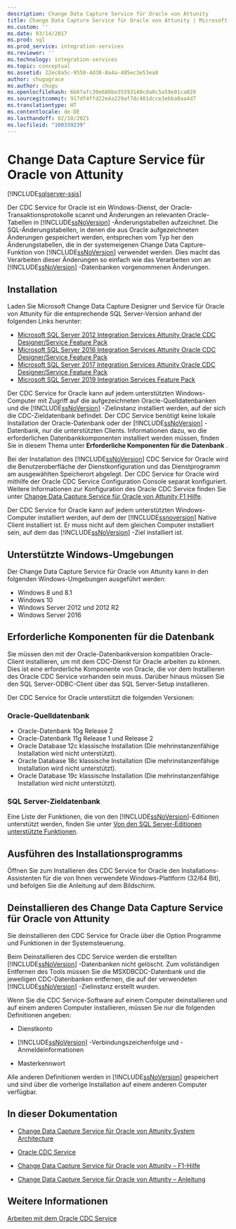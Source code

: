 ```yaml
---
description: Change Data Capture Service für Oracle von Attunity
title: Change Data Capture Service für Oracle von Attunity | Microsoft-Dokumentation
ms.custom: ''
ms.date: 03/14/2017
ms.prod: sql
ms.prod_service: integration-services
ms.reviewer: ''
ms.technology: integration-services
ms.topic: conceptual
ms.assetid: 22ec8a5c-9550-4d38-8a4a-485ec3e53ea8
author: chugugrace
ms.author: chugu
ms.openlocfilehash: 6b6fafc30e688be35593140cda0c5a59e01ca028
ms.sourcegitcommit: 917df4ffd22e4a229af7dc481dcce3ebba0aa4d7
ms.translationtype: HT
ms.contentlocale: de-DE
ms.lasthandoff: 02/10/2021
ms.locfileid: "100339239"
---
```

# <a name="change-data-capture-service-for-oracle-by-attunity"></a>Change Data Capture Service für Oracle von Attunity

[!INCLUDE[sqlserver-ssis](../../includes/applies-to-version/sqlserver-ssis.md)]


  Der CDC Service for Oracle ist ein Windows-Dienst, der Oracle-Transaktionsprotokolle scannt und Änderungen an relevanten Oracle-Tabellen in [!INCLUDE[ssNoVersion](../../includes/ssnoversion-md.md)] -Änderungstabellen aufzeichnet. Die SQL-Änderungstabellen, in denen die aus Oracle aufgezeichneten Änderungen gespeichert werden, entsprechen vom Typ her den Änderungstabellen, die in der systemeigenen Change Data Capture-Funktion von [!INCLUDE[ssNoVersion](../../includes/ssnoversion-md.md)] verwendet werden. Dies macht das Verarbeiten dieser Änderungen so einfach wie das Verarbeiten von an [!INCLUDE[ssNoVersion](../../includes/ssnoversion-md.md)] -Datenbanken vorgenommenen Änderungen.  
  
## <a name="installation"></a>Installation  

Laden Sie Microsoft Change Data Capture Designer und Service für Oracle von Attunity für die entsprechende SQL Server-Version anhand der folgenden Links herunter:

- [Microsoft SQL Server 2012 Integration Services Attunity Oracle CDC Designer/Service Feature Pack](https://www.microsoft.com/download/details.aspx?id=51606)
- [Microsoft SQL Server 2016 Integration Services Attunity Oracle CDC Designer/Service Feature Pack](https://www.microsoft.com/download/details.aspx?id=55802)
- [Microsoft SQL Server 2017 Integration Services Attunity Oracle CDC Designer/Service Feature Pack](https://www.microsoft.com/download/details.aspx?id=56610)
- [Microsoft SQL Server 2019 Integration Services Feature Pack](https://www.microsoft.com/download/details.aspx?id=100303)
  
 Der CDC Service for Oracle kann auf jedem unterstützten Windows-Computer mit Zugriff auf die aufgezeichneten Oracle-Quelldatenbanken und die [!INCLUDE[ssNoVersion](../../includes/ssnoversion-md.md)] -Zielinstanz installiert werden, auf der sich die CDC-Zieldatenbank befindet. Der CDC Service benötigt keine lokale Installation der Oracle-Datenbank oder der [!INCLUDE[ssNoVersion](../../includes/ssnoversion-md.md)] -Datenbank, nur die unterstützten Clients. Informationen dazu, wo die erforderlichen Datenbankkomponenten installiert werden müssen, finden Sie in diesem Thema unter **Erforderliche Komponenten für die Datenbank** .  
  
 Bei der Installation des [!INCLUDE[ssNoVersion](../../includes/ssnoversion-md.md)] CDC Service for Oracle wird die Benutzeroberfläche der Dienstkonfiguration und das Dienstprogramm am ausgewählten Speicherort abgelegt. Der CDC Service for Oracle wird mithilfe der Oracle CDC Service Configuration Console separat konfiguriert. Weitere Informationen zur Konfiguration des Oracle CDC Service finden Sie unter [Change Data Capture Service für Oracle von Attunity F1 Hilfe](../../integration-services/change-data-capture/change-data-capture-service-for-oracle-by-attunity-f1-help.md).  
  
 Der CDC Service for Oracle kann auf jedem unterstützten Windows-Computer installiert werden, auf dem der [!INCLUDE[ssnoversion](../../includes/ssnoversion-md.md)] Native Client installiert ist. Er muss nicht auf dem gleichen Computer installiert sein, auf dem das [!INCLUDE[ssNoVersion](../../includes/ssnoversion-md.md)] -Ziel installiert ist.  
  
## <a name="supported-windows-environments"></a>Unterstützte Windows-Umgebungen  
 Der Change Data Capture Service für Oracle von Attunity kann in den folgenden Windows-Umgebungen ausgeführt werden:  
  
-   Windows 8 und 8.1  
-   Windows 10  
-   Windows Server 2012 und 2012 R2
-   Windows Server 2016
  
## <a name="database-prerequisites"></a>Erforderliche Komponenten für die Datenbank  
 Sie müssen den mit der Oracle-Datenbankversion kompatiblen Oracle-Client installieren, um mit dem CDC-Dienst für Oracle arbeiten zu können. Dies ist eine erforderliche Komponente von Oracle, die vor dem Installieren des Oracle CDC Service vorhanden sein muss. Darüber hinaus müssen Sie den SQL Server-ODBC-Client über das SQL Server-Setup installieren.  
  
 Der CDC Service for Oracle unterstützt die folgenden Versionen:  
  
### <a name="source-oracle-database"></a>Oracle-Quelldatenbank  
  
-   Oracle-Datenbank 10g Release 2
-   Oracle-Datenbank 11g Release 1 und Release 2
-   Oracle Database 12c klassische Installation (Die mehrinstanzenfähige Installation wird nicht unterstützt).  
-   Oracle Database 18c klassische Installation (Die mehrinstanzenfähige Installation wird nicht unterstützt). 
-   Oracle Database 19c klassische Installation (Die mehrinstanzenfähige Installation wird nicht unterstützt). 
  
### <a name="target-sql-server-database"></a>SQL Server-Zieldatenbank  
 Eine Liste der Funktionen, die von den [!INCLUDE[ssNoVersion](../../includes/ssnoversion-md.md)]-Editionen unterstützt werden, finden Sie unter [Von den SQL Server-Editionen unterstützte Funktionen](~/sql-server/editions-and-supported-features-for-sql-server-2016.md).  
  
## <a name="running-the-installation-program"></a>Ausführen des Installationsprogramms  
 Öffnen Sie zum Installieren des CDC Service for Oracle den Installations-Assistenten für die von Ihnen verwendete Windows-Plattform (32/64 Bit), und befolgen Sie die Anleitung auf dem Bildschirm.  
  
## <a name="uninstalling-change-data-capture-service-for-oracle-by-attunity"></a>Deinstallieren des Change Data Capture Service für Oracle von Attunity  
 Sie deinstallieren den CDC Service for Oracle über die Option Programme und Funktionen in der Systemsteuerung.  
  
 Beim Deinstallieren des CDC Service werden die erstellten [!INCLUDE[ssNoVersion](../../includes/ssnoversion-md.md)] -Datenbanken nicht gelöscht. Zum vollständigen Entfernen des Tools müssen Sie die MSXDBCDC-Datenbank und die jeweiligen CDC-Datenbanken entfernen, die auf der verwendeten [!INCLUDE[ssNoVersion](../../includes/ssnoversion-md.md)] -Zielinstanz erstellt wurden.  
  
 Wenn Sie die CDC Service-Software auf einem Computer deinstallieren und auf einem anderen Computer installieren, müssen Sie nur die folgenden Definitionen angeben:  
  
-   Dienstkonto  
  
-   [!INCLUDE[ssNoVersion](../../includes/ssnoversion-md.md)] -Verbindungszeichenfolge und -Anmeldeinformationen  
  
-   Masterkennwort  
  
 Alle anderen Definitionen werden in [!INCLUDE[ssNoVersion](../../includes/ssnoversion-md.md)] gespeichert und sind über die vorherige Installation auf einem anderen Computer verfügbar.  
  
## <a name="in-this-documentation"></a>In dieser Dokumentation  
  
-   [Change Data Capture Service für Oracle von Attunity System Architecture](../../integration-services/change-data-capture/change-data-capture-service-for-oracle-by-attunity-system-architecture.md)  
  
-   [Oracle CDC Service](../../integration-services/change-data-capture/the-oracle-cdc-service.md)  
  
-   [Change Data Capture Service für Oracle von Attunity – F1-Hilfe](../../integration-services/change-data-capture/change-data-capture-service-for-oracle-by-attunity-f1-help.md)  
  
-   [Change Data Capture Service für Oracle von Attunity – Anleitung](../../integration-services/change-data-capture/change-data-capture-service-for-oracle-by-attunity-how-to-guide.md)  
  
## <a name="see-also"></a>Weitere Informationen  
 [Arbeiten mit dem Oracle CDC Service](../../integration-services/change-data-capture/working-with-the-oracle-cdc-service.md)  
  
  
